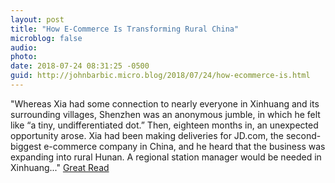```yaml
---
layout: post
title: "How E-Commerce Is Transforming Rural China"
microblog: false
audio: 
photo: 
date: 2018-07-24 08:31:25 -0500
guid: http://johnbarbic.micro.blog/2018/07/24/how-ecommerce-is.html
---
```

"Whereas Xia had some connection to nearly everyone in Xinhuang and its surrounding villages, Shenzhen was an anonymous jumble, in which he felt like “a tiny, undifferentiated dot.” Then, eighteen months in, an unexpected opportunity arose. Xia had been making deliveries for JD.com, the second-biggest e-commerce company in China, and he heard that the business was expanding into rural Hunan. A regional station manager would be needed in Xinhuang..." [Great Read](https://www.newyorker.com/magazine/2018/07/23/how-e-commerce-is-transforming-rural-china)

